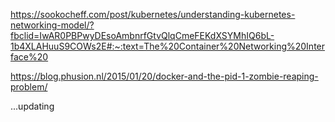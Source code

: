 https://sookocheff.com/post/kubernetes/understanding-kubernetes-networking-model/?fbclid=IwAR0PBPwyDEsoAmbnrfGtvQlqCmeFEKdXSYMhIQ6bL-1b4XLAHuuS9COWs2E#:~:text=The%20Container%20Networking%20Interface%20

https://blog.phusion.nl/2015/01/20/docker-and-the-pid-1-zombie-reaping-problem/

...updating
